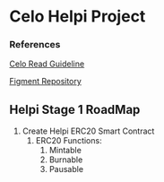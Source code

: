 # Celo Helpi Project
### References
[Celo Read Guideline](https://docs.google.com/document/d/13LWLrWzZ34M0ldWGeDANcWxw9nEWk3AX3VwXRBIOs1M/edit)

[Figment Repository](https://github.com/aglamadrid19/datahub-learn.git)

## Helpi Stage 1 RoadMap

 1. Create Helpi ERC20 Smart Contract
	 1. ERC20 Functions:
		 1. Mintable
		 2. Burnable
		 3. Pausable 

<!--stackedit_data:
eyJoaXN0b3J5IjpbMTU0OTY1MzY3MCwtMTAwMDQ3MTg0MywxMz
c3NTk4NjkyLC01NjIxMzYzMV19
-->